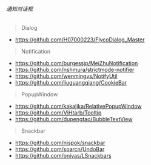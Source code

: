 ###### 通知对话框


> Dialog
- https://github.com/H07000223/FlycoDialog_Master

> Notification
- https://github.com/burgessjp/MeiZhuNotification
- https://github.com/nshmura/strictmode-notifier
- https://github.com/wenmingvs/NotifyUtil
- https://github.com/liuguangqiang/CookieBar


> PopupWindow
- https://github.com/kakajika/RelativePopupWindow
- https://github.com/ViHtarb/Tooltip
- https://github.com/dupengtao/BubbleTextView

> Snackbar
- https://github.com/nispok/snackbar
- https://github.com/soarcn/UndoBar
- https://github.com/onivas/LSnackbars